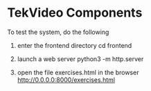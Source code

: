 # TekVideo Components

To test the system, do the following

1. enter the frontend directory
cd frontend

2. launch a web server
python3 -m http.server

3. open the file exercises.html in the browser
http://0.0.0.0:8000/exercises.html


